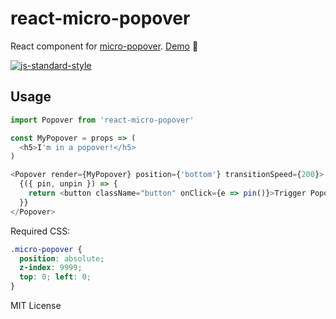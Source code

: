 # react-micro-popover
React component for [micro-popover](https://github.com/estrattonbailey/micro-popover). [Demo](http://estrattonbailey.com/react-micro-popover/) 🍻

[![js-standard-style](https://cdn.rawgit.com/feross/standard/master/badge.svg)](http://standardjs.com)

## Usage
```javascript
import Popover from 'react-micro-popover'

const MyPopover = props => (
  <h5>I'm in a popover!</h5>
)

<Popover render={MyPopover} position={'bottom'} transitionSpeed={200}>
  {({ pin, unpin }) => {
    return <button className="button" onClick={e => pin()}>Trigger Popover</button>
  }}
</Popover>
```

Required CSS:
```css
.micro-popover {
  position: absolute;
  z-index: 9999;
  top: 0; left: 0;
}
```

MIT License
